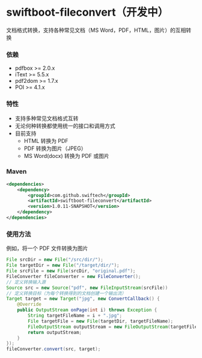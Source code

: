 # swiftboot-fileconvert（开发中）
文档格式转换，支持各种常见文档（MS Word，PDF，HTML，图片）的互相转换

### 依赖
* pdfbox >= 2.0.x
* iText >= 5.5.x
* pdf2dom >= 1.7.x
* POI >= 4.1.x


### 特性
* 支持多种常见文档格式互转
* 无论何种转换都使用统一的接口和调用方式
* 目前支持
	* HTML 转换为 PDF
	* PDF 转换为图片（JPEG）
	* MS Word(docx) 转换为 PDF 或图片

### Maven

```xml
<dependencies>
	<dependency>
		<groupId>com.github.swiftech</groupId>
		<artifactId>swiftboot-fileconvert</artifactId>
		<version>1.0.11-SNAPSHOT</version>
	</dependency>
</dependencies>

```
	
### 使用方法

例如，将一个 PDF 文件转换为图片

```java
File srcDir = new File("/src/dir/");
File targetDir = new File("/target/dir/");
File srcFile = new File(srcDir, "original.pdf");
FileConverter fileConverter = new FileConverter();
// 定义转换输入源
Source src = new Source("pdf", new FileInputStream(srcFile))
// 定义转换目标（为每个转换得到的文档创建一个输出流）
Target target = new Target("jpg", new ConvertCallback() {
	@Override
	public OutputStream onPage(int i) throws Exception {
		String targetFileName = i + ".jpg";
		File targetFile = new File(targetDir, targetFileName);
		FileOutputStream outputStream = new FileOutputStream(targetFile);
		return outputStream;
	}
});
fileConverter.convert(src, target);

```